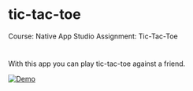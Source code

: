 # tic-tac-toe

Course: Native App Studio
Assignment: Tic-Tac-Toe

#
With this app you can play tic-tac-toe against a friend.

[![Demo](https://youtu.be/FLqVut9Pje4.jpg)](https://youtu.be/FLqVut9Pje4)
